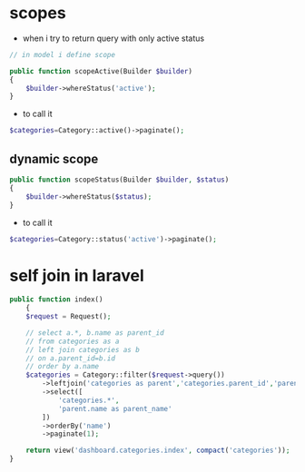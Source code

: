 # scopes
- when i try to return query with only active status

```php
// in model i define scope

public function scopeActive(Builder $builder)
{
    $builder->whereStatus('active');
}
```
- to call it

```php
$categories=Category::active()->paginate();
```
## dynamic scope
```php
public function scopeStatus(Builder $builder, $status)
{
    $builder->whereStatus($status);
}
```
- to call it
```php
$categories=Category::status('active')->paginate();
```

# self join in laravel
```php
public function index()
    {
    $request = Request();

    // select a.*, b.name as parent_id
    // from categories as a
    // left join categories as b
    // on a.parent_id=b.id
    // order by a.name
    $categories = Category::filter($request->query())
        ->leftjoin('categories as parent','categories.parent_id','parent.id')
        ->select([
            'categories.*',
            'parent.name as parent_name'
        ])
        ->orderBy('name')
        ->paginate(1);

    return view('dashboard.categories.index', compact('categories'));
}
```